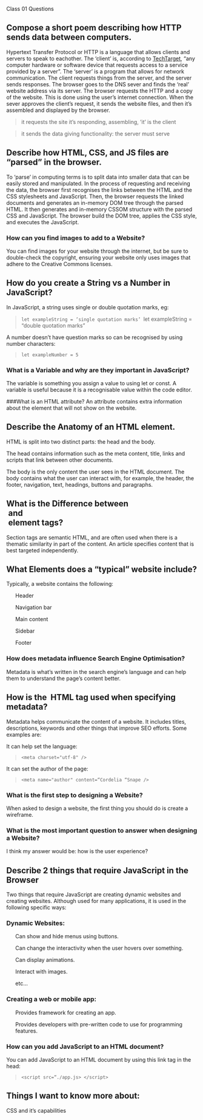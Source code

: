 Class 01 Questions

## Compose a short poem describing how HTTP sends data between computers.

Hypertext Transfer Protocol or HTTP is a language that allows clients and servers to speak to eachother. The ‘client’ is, according to [TechTarget](https://www.techtarget.com/searchenterprisedesktop/definition/client), “any computer hardware or software device that requests access to a service provided by a server”. The ‘server’ is a program that allows for network communication. The client requests things from the server, and the server sends responses. The browser goes to the DNS sever and finds the ‘real’ website address via its server. The browser requests the HTTP and a copy of the website. This is done using the user’s internet connection. When the sever approves the client’s request, it sends the website files, and then it’s assembled and displayed by the browser.

> it requests the site
> it’s responding, assembling,
> ’it’ is the client

> it sends the data
> giving functionality:
> the server must serve

## Describe how HTML, CSS, and JS files are “parsed” in the browser.

To ‘parse’ in computing terms is to split data into smaller data that can be easily stored and manipulated. In the process of requesting and receiving the data, the browser first recognises the links between the HTML and the CSS stylesheets and JavaScript. Then, the browser requests the linked documents and generates an in-memory DOM tree through the parsed HTML. It then generates and in-memory CSSOM structure with the parsed CSS and JavaScript. The browser build the DOM tree, applies the CSS style, and executes the JavaScript.

### How can you find images to add to a Website?

You can find images for your website through the internet, but be sure to double-check the copyright, ensuring your website only uses images that adhere to the Creative Commons licenses.

## How do you create a String vs a Number in JavaScript?

In JavaScript, a string uses single or double quotation marks, eg:

> `let exampleString = ’single quotation marks’
`let exampleString = “double quotation marks”

A number doesn’t have question marks so can be recognised by using number characters:

> `let exampleNumber = 5`

### What is a Variable and why are they important in JavaScript?

The variable is something you assign a value to using let or const. A variable is useful because it is a recognisable value within the code editor.

###What is an HTML attribute?
An attribute contains extra information about the element that will not show on the website.

## Describe the Anatomy of an HTML element.

HTML is split into two distinct parts: the head and the body.

The head contains information such as the meta content, title, links and scripts that link between other documents.

The body is the only content the user sees in the HTML document. The body contains what the user can interact with, for example, the header, the footer, navigation, text, headings, buttons and paragraphs.

## What is the Difference between <article> and <section> element tags?

Section tags are semantic HTML, and are often used when there is a thematic similarity in part of the content. An article specifies content that is best targeted independently.

## What Elements does a “typical” website include?

Typically, a website contains the following:

<ul>Header</ul>
<ul>Navigation bar</ul>
<ul>Main content</ul>
<ul>Sidebar</ul>
<ul>Footer</ul>

### How does metadata influence Search Engine Optimisation?

Metadata is what’s written in the search engine’s language and can help them to understand the page’s content better.

## How is the <meta> HTML tag used when specifying metadata?

Metadata helps communicate the content of a website. It includes titles, descriptions, keywords and other things that improve SEO efforts. Some examples are:

It can help set the language:

> `<meta charset="utf-8" />`

It can set the author of the page:

> `<meta name="author" content=“Cordelia “Snape />`

### What is the first step to designing a Website?

When asked to design a website, the first thing you should do is create a wireframe.

### What is the most important question to answer when designing a Website?

I think my answer would be: how is the user experience?

## Describe 2 things that require JavaScript in the Browser

Two things that require JavaScript are creating dynamic websites and creating websites. Although used for many applications, it is used in the following specific ways:

### Dynamic Websites:

<ul>Can show and hide menus using buttons.</ul>
<ul>Can change the interactivity when the user hovers over something.</ul>
<ul>Can display animations.</ul>
<ul>Interact with images.</ul>
<ul>etc…</ul>

### Creating a web or mobile app:

<ul>Provides framework for creating an app.</ul>
<ul>Provides developers with pre-written code to use for programming features.</ul>

### How can you add JavaScript to an HTML document?

You can add JavaScript to an HTML document by using this link tag in the head:

> `<script src=“./app.js> </script>`

## Things I want to know more about:

CSS and it’s capabilities
